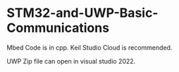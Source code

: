 # STM32-and-UWP-Basic-Communications

Mbed Code is in cpp. Keil Studio Cloud is recommended.

UWP Zip file can open in visual studio 2022.
